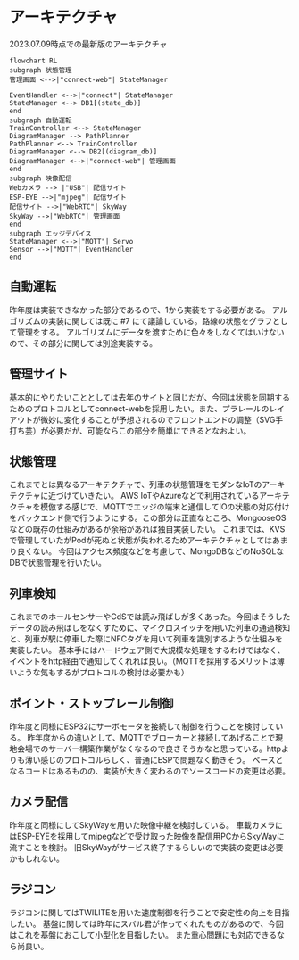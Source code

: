# アーキテクチャ

2023.07.09時点での最新版のアーキテクチャ

```mermaid
flowchart RL
subgraph 状態管理
管理画面 <-->|"connect-web"| StateManager

EventHandler <-->|"connect"| StateManager
StateManager <--> DB1[(state_db)]
end
subgraph 自動運転
TrainController <--> StateManager
DiagramManager --> PathPlanner
PathPlanner <--> TrainController
DiagramManager <--> DB2[(diagram_db)]
DiagramManager <-->|"connect-web"| 管理画面
end
subgraph 映像配信
Webカメラ --> |"USB"| 配信サイト
ESP-EYE -->|"mjpeg"| 配信サイト
配信サイト -->|"WebRTC"| SkyWay
SkyWay -->|"WebRTC"| 管理画面
end
subgraph エッジデバイス
StateManager <-->|"MQTT"| Servo
Sensor -->|"MQTT"| EventHandler
end
```

## 自動運転
昨年度は実装できなかった部分であるので、1から実装をする必要がある。
アルゴリズムの実装に関しては既に #7 にて議論している。路線の状態をグラフとして管理をする。
アルゴリズムにデータを渡すために色々をしなくてはいけないので、その部分に関しては別途実装する。

## 管理サイト
基本的にやりたいこととしては去年のサイトと同じだが、今回は状態を同期するためのプロトコルとしてconnect-webを採用したい。また、プラレールのレイアウトが微妙に変化することが予想されるのでフロントエンドの調整（SVG手打ち芸）が必要だが、可能ならこの部分を簡単にできるとなおよい。

## 状態管理
これまでとは異なるアーキテクチャで、列車の状態管理をモダンなIoTのアーキテクチャに近づけていきたい。
AWS IoTやAzureなどで利用されているアーキテクチャを模倣する感じで、MQTTでエッジの端末と通信してIOの状態の対応付けをバックエンド側で行うようにする。この部分は正直なところ、MongooseOSなどの既存の仕組みがあるが余裕があれば独自実装したい。
これまでは、KVSで管理していたがPodが死ぬと状態が失われるためアーキテクチャとしてはあまり良くない。
今回はアクセス頻度などを考慮して、MongoDBなどのNoSQLなDBで状態管理を行いたい。

## 列車検知
これまでのホールセンサーやCdSでは読み飛ばしが多くあった。今回はそうしたデータの読み飛ばしをなくすために、マイクロスイッチを用いた列車の通過検知と、列車が駅に停車した際にNFCタグを用いて列車を識別するような仕組みを実装したい。
基本手にはハードウェア側で大規模な処理をするわけではなく、イベントをhttp経由で通知してくれれば良い。（MQTTを採用するメリットは薄いような気もするがプロトコルの検討は必要かも）

## ポイント・ストップレール制御
昨年度と同様にESP32にサーボモータを接続して制御を行うことを検討している。
昨年度からの違いとして、MQTTでブローカーと接続してあげることで現地会場でのサーバー構築作業がなくなるので良さそうかなと思っている。httpよりも薄い感じのプロトコルらしく、普通にESPで問題なく動きそう。
ベースとなるコードはあるものの、実装が大きく変わるのでソースコードの変更は必要。

## カメラ配信
昨年度と同様にしてSkyWayを用いた映像中継を検討している。
車載カメラにはESP-EYEを採用してmjpegなどで受け取った映像を配信用PCからSkyWayに流すことを検討。
旧SkyWayがサービス終了するらしいので実装の変更は必要かもしれない。

## ラジコン
ラジコンに関してはTWILITEを用いた速度制御を行うことで安定性の向上を目指したい。
基盤に関しては昨年にスバル君が作ってくれたものがあるので、今回はこれを基盤におこして小型化を目指したい。
また重心問題にも対応できるなら尚良い。
